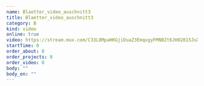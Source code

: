 ```yaml
---
name: Blaetter_video_auschnitt3
title: Blaetter_video_auschnitt3
category: B
kind: video
online: true
video: https://stream.mux.com/C33L8MpaHKGjiDuaZ3EmqxgyFMNBZt6JH02015JuXEgRY
startTime: 0
order_about: 0
order_projects: 0
order_video: 0
body: ""
body_en: ""
---
```

